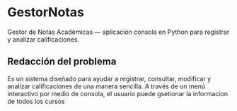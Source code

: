 # GestorNotas
Gestor de Notas Académicas — aplicación consola en Python para registrar y analizar calificaciones.


## Redacción del problema
Es un sistema diseñado para ayudar a registrar, consultar, modificar y analizar calificaciones de una manera sencilla. A través de un menú interactivo por medio de consola, el usuario puede gsetionar la informacion
de todos los cursos
